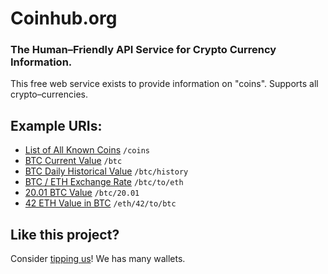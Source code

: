# Coinhub.org

### The Human–Friendly API Service for Crypto Currency Information.

This free web service exists to provide information on "coins". Supports all crypto–currencies.

## Example URIs:

* [List of All Known Coins](http://coinbin.org/coins) `/coins`
* [BTC Current Value](http://coinbin.org/btc) `/btc`
* [BTC Daily Historical Value](http://coinbin.org/btc/history) `/btc/history`
* [BTC / ETH Exchange Rate](http://coinbin.org/btc/to/eth) `/btc/to/eth`
* [20.01 BTC Value](http://coinbin.org/btc/20.01) `/btc/20.01`
* [42 ETH Value in BTC](http://coinbin.org/eth/42/to/btc) `/eth/42/to/btc`

## Like this project?

Consider [tipping us](http://coinbin.org/thanks)! We has many wallets. 
